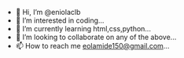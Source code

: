 - 👋 Hi, I’m @eniolaclb
- 👀 I’m interested in coding...
- 🌱 I’m currently learning html,css,python...
- 💞️ I’m looking to collaborate on any of the above...
- 📫 How to reach me eolamide150@gmail.com...

<!---
eniolaclb/eniolaclb is a ✨ special ✨ repository because its `README.md` (this file) appears on your GitHub profile.
You can click the Preview link to take a look at your changes.
--->
